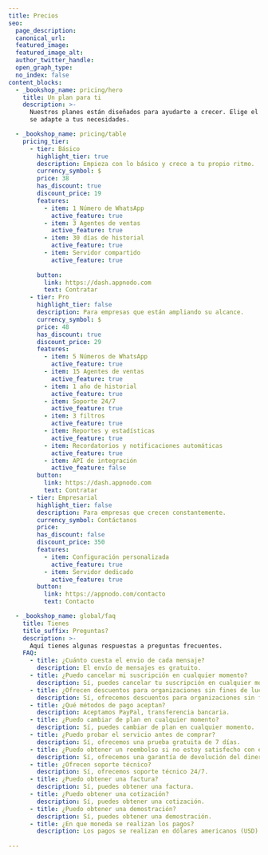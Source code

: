 ```yaml
---
title: Precios
seo:
  page_description:
  canonical_url:
  featured_image:
  featured_image_alt:
  author_twitter_handle:
  open_graph_type:
  no_index: false
content_blocks:
  - _bookshop_name: pricing/hero
    title: Un plan para ti
    description: >-
      Nuestros planes están diseñados para ayudarte a crecer. Elige el que mejor
      se adapte a tus necesidades.

  - _bookshop_name: pricing/table
    pricing_tier:
      - tier: Básico
        highlight_tier: true
        description: Empieza con lo básico y crece a tu propio ritmo.
        currency_symbol: $
        price: 38
        has_discount: true
        discount_price: 19
        features:
          - item: 1 Número de WhatsApp
            active_feature: true
          - item: 3 Agentes de ventas
            active_feature: true
          - item: 30 días de historial
            active_feature: true
          - item: Servidor compartido
            active_feature: true
            
        button:
          link: https://dash.appnodo.com
          text: Contratar
      - tier: Pro
        highlight_tier: false
        description: Para empresas que están ampliando su alcance.
        currency_symbol: $
        price: 48
        has_discount: true
        discount_price: 29
        features:
          - item: 5 Números de WhatsApp
            active_feature: true
          - item: 15 Agentes de ventas
            active_feature: true
          - item: 1 año de historial
            active_feature: true
          - item: Soporte 24/7
            active_feature: true
          - item: 3 filtros
            active_feature: true
          - item: Reportes y estadísticas
            active_feature: true
          - item: Recordatorios y notificaciones automáticas
            active_feature: true
          - item: API de integración
            active_feature: false
        button:
          link: https://dash.appnodo.com
          text: Contratar
      - tier: Empresarial
        highlight_tier: false
        description: Para empresas que crecen constantemente.
        currency_symbol: Contáctanos
        price: 
        has_discount: false
        discount_price: 350
        features:
          - item: Configuración personalizada
            active_feature: true
          - item: Servidor dedicado
            active_feature: true
        button:
          link: https://appnodo.com/contacto
          text: Contacto

  - _bookshop_name: global/faq
    title: Tienes
    title_suffix: Preguntas?
    description: >-
      Aquí tienes algunas respuestas a preguntas frecuentes.
    FAQ:
      - title: ¿Cuánto cuesta el envio de cada mensaje?
        description: El envío de mensajes es gratuito.
      - title: ¿Puedo cancelar mi suscripción en cualquier momento?
        description: Sí, puedes cancelar tu suscripción en cualquier momento.
      - title: ¿Ofrecen descuentos para organizaciones sin fines de lucro?
        description: Sí, ofrecemos descuentos para organizaciones sin fines de lucro.
      - title: ¿Qué métodos de pago aceptan?
        description: Aceptamos PayPal, transferencia bancaria.
      - title: ¿Puedo cambiar de plan en cualquier momento?
        description: Sí, puedes cambiar de plan en cualquier momento.
      - title: ¿Puedo probar el servicio antes de comprar?
        description: Sí, ofrecemos una prueba gratuita de 7 días.
      - title: ¿Puedo obtener un reembolso si no estoy satisfecho con el servicio?
        description: Sí, ofrecemos una garantía de devolución del dinero de 7 días.
      - title: ¿Ofrecen soporte técnico?
        description: Sí, ofrecemos soporte técnico 24/7.
      - title: ¿Puedo obtener una factura?
        description: Sí, puedes obtener una factura.
      - title: ¿Puedo obtener una cotización?
        description: Sí, puedes obtener una cotización.
      - title: ¿Puedo obtener una demostración?
        description: Sí, puedes obtener una demostración.
      - title: ¿En que moneda se realizan los pagos?
        description: Los pagos se realizan en dólares americanos (USD) o su equivalente en tu moneda local.
    
---
```

